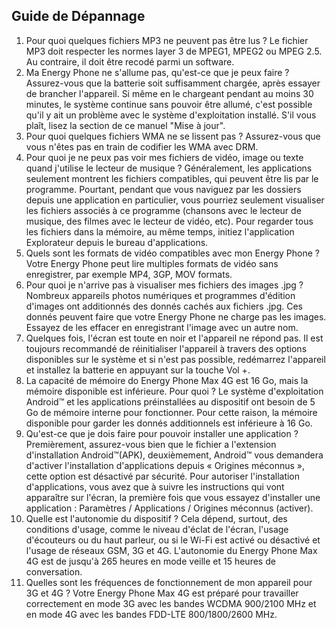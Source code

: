 ## Guide de Dépannage

1.	Pour quoi quelques fichiers MP3 ne peuvent pas être lus ?
Le fichier MP3 doit respecter les normes layer 3 de MPEG1, MPEG2 ou MPEG 2.5. Au contraire, il doit être recodé parmi un software.
2.	Ma Energy Phone ne s'allume pas, qu'est-ce que je peux faire ?
Assurez-vous que la batterie soit suffisamment chargée, après essayer de brancher l'appareil. Si même en le chargeant pendant au moins 30 minutes, le système continue sans pouvoir être allumé, c'est possible qu'il y ait un problème avec le système d'exploitation installé. S'il vous plaît, lisez la section de ce manuel "Mise à jour".
3.	Pour quoi quelques fichiers WMA ne se lissent pas ?
Assurez-vous que vous n'êtes pas en train de codifier les WMA avec DRM.
4.	Pour quoi je ne peux pas voir mes fichiers de vidéo, image ou texte quand j'utilise le lecteur de musique ?
Généralement, les applications seulement montrent les fichiers compatibles, qui peuvent être lis par le programme. Pourtant, pendant que vous naviguez par les dossiers depuis une application en particulier, vous pourriez seulement visualiser les fichiers associés à ce programme (chansons avec le lecteur de musique, des filmes avec le lecteur de vidéo, etc). Pour regarder tous les fichiers dans la mémoire, au même temps, initiez l'application Explorateur depuis le bureau d'applications.
5.	Quels sont les formats de vidéo compatibles avec mon Energy Phone ?
Votre Energy Phone peut lire multiples formats de vidéo sans enregistrer, par exemple MP4, 3GP, MOV formats.
6.	Pour quoi je n'arrive pas à visualiser mes fichiers des images .jpg ?
Nombreux appareils photos numériques et programmes d'édition d'images ont additionnés des donnés cachés aux fichiers .jpg. Ces donnés peuvent faire que votre Energy Phone ne charge pas les images. Essayez de les effacer en enregistrant l'image avec un autre nom.
7.	Quelques fois, l'écran est toute en noir et l'appareil ne répond pas.
Il est toujours recommandé de réinitialiser l'appareil à travers des options disponibles sur le système et si n'est pas possible, redémarrez l'appareil et installez la batterie en appuyant sur la touche Vol +.
8.	La capacité de mémoire do Energy Phone Max 4G est 16 Go, mais la mémoire disponible est inférieure. Pour quoi ?
Le système d'exploitation Android™ et les applications préinstallées au dispositif ont besoin de 5 Go de mémoire interne pour fonctionner. Pour cette raison, la mémoire disponible pour garder les donnés additionnels est inférieure à 16 Go.
9.	Qu'est-ce que je dois faire pour pouvoir installer une application ? 
Premièrement, assurez-vous bien que le fichier a l'extension d'installation Android™(APK), deuxièmement, Android™ vous demandera d'activer l'installation d'applications depuis « Origines méconnus », cette option est désactivé par sécurité.  Pour autoriser l'installation d'applications, vous avez que à suivre les instructions qui vont apparaître sur l'écran, la première fois que vous essayez d'installer une application :  Paramètres / Applications / Origines méconnus (activer).
10.	Quelle est l'autonomie du dispositif ? 
 Cela dépend, surtout, des conditions d'usage, comme le niveau d'éclat de l'écran, l'usage d'écouteurs ou du haut parleur, ou si le Wi-Fi est activé ou désactivé et l'usage de réseaux GSM, 3G et 4G. L'autonomie du Energy Phone Max 4G est de jusqu'à 265 heures en mode veille et 15 heures de conversation.
11.	Quelles sont les fréquences de fonctionnement de mon appareil pour 3G et 4G ?
Votre Energy Phone Max 4G est préparé pour travailler correctement en mode 3G avec les bandes WCDMA 900/2100 MHz et en mode 4G avec les bandes FDD-LTE 800/1800/2600 MHz.
